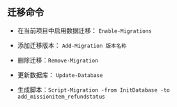 ﻿## 迁移命令

- 在当前项目中启用数据迁移： `Enable-Migrations`

- 添加迁移版本： `Add-Migration 版本名称`

- 删除迁移：`Remove-Migration`

- 更新数据库： `Update-Database`

- 生成脚本：`Script-Migration -from InitDatabase -to add_missionitem_refundstatus`